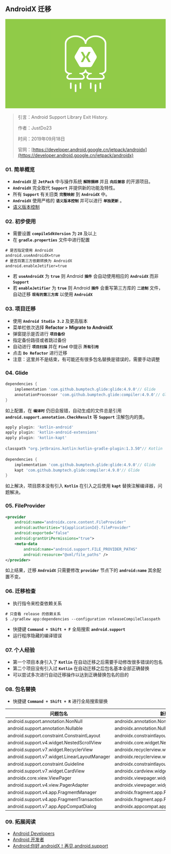 ## AndroidX 迁移

![AndroidX.png](https://raw.githubusercontent.com/JustDo23/SnailMonitor/master/Picture/Cover/AndroidX.png)

> 引言：Android Support Library Exit History.
>
> 作者：JustDo23
>
> 时间：2019年09月18日
>
> 官网：[https://developer.android.google.cn/jetpack/androidx](https://developer.android.google.cn/jetpack/androidx)

### 01. 简单概览

* **`AndroidX`** 是 **`JetPack`** 中与操作系统 **`解除捆绑`** 并且 **`向后兼容`** 的开源项目。
* **`AndroidX`** 完全取代 **`Support`** 并提供新的功能及特性。
* 所有 **`Support`** 有关旧类 **`完整映射`** 到 **`AndroidX`** 中。
* **`AndroidX`** 使用严格的 **`语义版本控制`** 并可以进行 **`单独更新`** 。
* [语义版本控制](https://semver.org/lang/zh-CN/)

### 02. 初步使用

* 需要设置 **`compileSdkVersion`** 为 **`28`** 及以上
* 在 **`gradle.properties`** 文件中进行配置

```shell
# 是否指定使用 AndroidX
android.useAndroidX=true
# 是否将第三方依赖转换为 AndroidX
android.enableJetifier=true
```

* 若 **`useAndroidX`** 为 **`true`** 则 Android **`插件`** 会自动使用相应的 **`AndroidX`** 而非 **`Support`**
* 若 **`enableJetifier`** 为 **`true`** 则 Android **`插件`** 会重写第三方库的 **`二进制`** 文件，自动迁移 **`现有的第三方库`** 以使用 **`AndroidX`**

### 03. 项目迁移

* 使用 **`Android Studio 3.2`** 及更高版本
* 菜单栏依次选择 **Refactor > Migrate to AndroidX**
* 弹窗提示是否进行 **`项目备份`**
* 指定备份路径或者跳过备份
* 自动进行 **`项目扫描`** 并在 **`Find`** 中提示 **`所有引用`**
* 点击 **`Do Refactor`** 进行迁移
* 注意：这里并不是结束，有可能还有很多包名替换是错误的，需要手动调整

### 04. Glide

```groovy
dependencies {
    implementation 'com.github.bumptech.glide:glide:4.9.0'// Glide
    annotationProcessor 'com.github.bumptech.glide:compiler:4.9.0'// Glide
}
```

如上配置，在 **`编译时`** 仍旧会报错，自动生成的文件总是引用 **`android.support.annotation.CheckResult`** 等 **`Support`** 注解包内的类。

```groovy
apply plugin: 'kotlin-android'
apply plugin: 'kotlin-android-extensions'
apply plugin: 'kotlin-kapt'

classpath "org.jetbrains.kotlin:kotlin-gradle-plugin:1.3.50"// Kotlin

dependencies {
    implementation 'com.github.bumptech.glide:glide:4.9.0'// Glide
    kapt 'com.github.bumptech.glide:compiler:4.9.0'// Glide
}
```

如上解决，项目原本没有引入 **`Kotlin`** 在引入之后使用 **`kapt`** 替换注解编译器，问题解决。

### 05. FileProvider

```xml
<provider
    android:name="androidx.core.content.FileProvider"
    android:authorities="${applicationId}.fileProvider"
    android:exported="false"
    android:grantUriPermissions="true">
    <meta-data
        android:name="android.support.FILE_PROVIDER_PATHS"
        android:resource="@xml/file_paths" />
</provider>
```

如上结果，迁移 **`AndroidX`** 只需要修改 **`provider`** 节点下的 **`android:name`** 其余配置不变。

### 06. 迁移检查

* 执行指令来检查依赖关系

```shell
# 只查看 release 的依赖关系
$ ./gradlew app:dependencies --configuration releaseCompileClasspath
```

* 快捷键 **`Command + Shift + F`** 全局搜索 **`android.support`**
* 运行程序隐藏的编译错误

### 07. 个人经验

* 第一个项目本身引入了 **`Kotlin`** 在自动迁移之后需要手动修改很多错误的包名
* 第二个项目没有引入过 **`Kotlin`** 在自动迁移之后包名基本全部正确替换
* 可以尝试多次进行自动迁移操作以达到正确替换包名的目的

### 08. 包名替换

* 快捷键 **`Command + Shift + R`** 进行全局搜索替换

| 问题包名                                      | 新版包名                                          |
| --------------------------------------------- | ------------------------------------------------- |
| android.support.annotation.NonNull            | androidx.annotation.NonNull                       |
| android.support.annotation.Nullable           | androidx.annotation.Nullable                      |
| android.support.constraint.ConstraintLayout   | androidx.constraintlayout.widget.ConstraintLayout |
| android.support.v4.widget.NestedScrollView    | androidx.core.widget.NestedScrollView             |
| android.support.v7.widget.RecyclerView        | androidx.recyclerview.widget.RecyclerView         |
| android.support.v7.widget.LinearLayoutManager | androidx.recyclerview.widget.LinearLayoutManager  |
| android.support.constraint.Guideline          | androidx.constraintlayout.widget.Guideline        |
| android.support.v7.widget.CardView            | androidx.cardview.widget.CardView                 |
| androidx.core.view.ViewPager                  | androidx.viewpager.widget.ViewPager               |
| android.support.v4.view.PagerAdapter          | androidx.viewpager.widget.PagerAdapter            |
| android.support.v4.app.FragmentManager        | androidx.fragment.app.FragmentManager             |
| android.support.v4.app.FragmentTransaction    | androidx.fragment.app.FragmentTransaction         |
| android.support.v7.app.AppCompatDialog        | androidx.appcompat.app.AppCompatDialog            |

### 09. 拓展阅读

* [Android Developers](https://developer.android.com/index.html)
* [Android 开发者](https://developer.android.google.cn)
* [Android:你好,androidX！再见,android.support](https://www.jianshu.com/p/41de8689615d)

